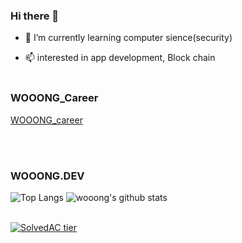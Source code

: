 

### Hi there 👋

- 🌱 I’m currently learning computer sience(security)<br>

- 📫 interested in app development, Block chain
<br><br>



### WOOONG_Career

[WOOONG_career](https://wooongdev.github.io/career)



<br><br>

### WOOONG.DEV

![Top Langs](https://github-readme-stats.vercel.app/api/top-langs/?username=wooongdev&hide=html)
![wooong's github stats](https://github-readme-stats.vercel.app/api?username=wooongdev&show_icons=true&count_private=true&line_height=40)
<br><br>

[![SolvedAC tier](http://mazassumnida.wtf/api/v2/generate_badge?boj=codethinking)](https://solved.ac/codethinkg)
